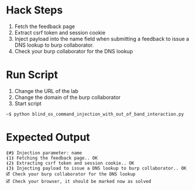 # Hack Steps

1. Fetch the feedback page
2. Extract csrf token and session cookie
3. Inject payload into the name field when submitting a feedback to issue a DNS lookup to burp collaborator.
4. Check your burp collaborator for the DNS lookup


# Run Script

1. Change the URL of the lab
2. Change the domain of the burp collaborator
3. Start script

```
~$ python blind_os_command_injection_with_out_of_band_interaction.py
```

# Expected Output

```
⟪#⟫ Injection parameter: name
⦗1⦘ Fetching the feedback page.. OK
⦗2⦘ Extracting csrf token and session cookie.. OK
⦗3⦘ Injecting payload to issue a DNS lookup to burp collaborator.. OK
🗹 Check your burp collaborator for the DNS lookup
🗹 Check your browser, it should be marked now as solved
```
